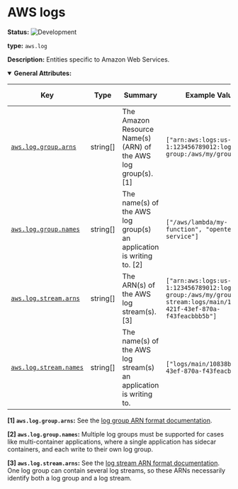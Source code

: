 <!--- Hugo front matter used to generate the website version of this page:
linkTitle: Logs
--->

# AWS logs

<!-- semconv entity.aws.log -->
<!-- NOTE: THIS TEXT IS AUTOGENERATED. DO NOT EDIT BY HAND. -->
<!-- see templates/registry/markdown/snippet.md.j2 -->
<!-- prettier-ignore-start -->
<!-- markdownlint-capture -->
<!-- markdownlint-disable -->

**Status:** ![Development](https://img.shields.io/badge/-development-blue)

**type:** `aws.log`

**Description:** Entities specific to Amazon Web Services.

<details open>
<summary><b>General Attributes:</b></summary>

| Key | Type | Summary | Example Values | [Requirement Level](https://opentelemetry.io/docs/specs/semconv/general/attribute-requirement-level/) | Stability | Value Captured |
|---|---|---|---|---|---|---|
| [`aws.log.group.arns`](/docs/registry/attributes/aws.md) | string[] | The Amazon Resource Name(s) (ARN) of the AWS log group(s). [1] | `["arn:aws:logs:us-west-1:123456789012:log-group:/aws/my/group:*"]` | `Recommended` | ![Development](https://img.shields.io/badge/-development-blue) |  Any-time  |
| [`aws.log.group.names`](/docs/registry/attributes/aws.md) | string[] | The name(s) of the AWS log group(s) an application is writing to. [2] | `["/aws/lambda/my-function", "opentelemetry-service"]` | `Recommended` | ![Development](https://img.shields.io/badge/-development-blue) |  Any-time  |
| [`aws.log.stream.arns`](/docs/registry/attributes/aws.md) | string[] | The ARN(s) of the AWS log stream(s). [3] | `["arn:aws:logs:us-west-1:123456789012:log-group:/aws/my/group:log-stream:logs/main/10838bed-421f-43ef-870a-f43feacbbb5b"]` | `Recommended` | ![Development](https://img.shields.io/badge/-development-blue) |  Any-time  |
| [`aws.log.stream.names`](/docs/registry/attributes/aws.md) | string[] | The name(s) of the AWS log stream(s) an application is writing to. | `["logs/main/10838bed-421f-43ef-870a-f43feacbbb5b"]` | `Recommended` | ![Development](https://img.shields.io/badge/-development-blue) |  Any-time  |

**[1] `aws.log.group.arns`:** See the [log group ARN format documentation](https://docs.aws.amazon.com/AmazonCloudWatch/latest/logs/iam-access-control-overview-cwl.html#CWL_ARN_Format).

**[2] `aws.log.group.names`:** Multiple log groups must be supported for cases like multi-container applications, where a single application has sidecar containers, and each write to their own log group.

**[3] `aws.log.stream.arns`:** See the [log stream ARN format documentation](https://docs.aws.amazon.com/AmazonCloudWatch/latest/logs/iam-access-control-overview-cwl.html#CWL_ARN_Format). One log group can contain several log streams, so these ARNs necessarily identify both a log group and a log stream.
</details>

<!-- markdownlint-restore -->
<!-- prettier-ignore-end -->
<!-- END AUTOGENERATED TEXT -->
<!-- endsemconv -->
